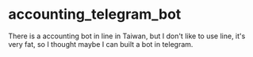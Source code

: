 # accounting_telegram_bot
There is a accounting bot in line in Taiwan, but I don't like to use line, it's very fat, so I thought maybe I can built a bot in telegram.
